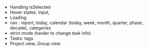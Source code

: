 - Handling isSelected
- Hover states: input,
- Loading
- nav : report, today, calendar (today, week, month, quarter, phase, decade), categories
- strict mode (harder to change task info)
- Tasks: tags
- Project view, Group view
